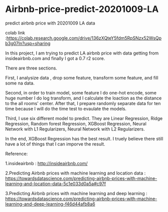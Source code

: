 # Airbnb-price-predict-20201009-LA
predict airbnb price with 20201009 LA data

colab link :https://colab.research.google.com/drive/136zXQteY5fdm5RpSNzx52WsQpb3g07ln?usp=sharing

In this project, I am trying to predict LA airbnb price with data getting from insideairbnb.com and finally I got a 0.7 r2 score.

There are three sections.

First, I analysize data , drop some feature, transform some feature, and fill some na data.

Second, in order to train model, some feature I do one-hot encode, some huge number I do log transform, and I calculate the loaction as the distance to the all rooms' center. After that, I prepare randomly separate data for ten time because I will do the time test to evaulate the models.

Third, I use six different model to predict. They are Linear Regression, Ridge Regression, Random forest Regression, XGBoost Regression, Neural Network with L1 Regularizers, Neural Network with L2 Regularizers.

In the end, XGBoost Regression has the best result. I truely believe there still have a lot of things that I can imporve the result.


Reference:

1.insideairbnb : http://insideairbnb.com/

2.Predicting Airbnb prices with machine learning and location data : https://towardsdatascience.com/predicting-airbnb-prices-with-machine-learning-and-location-data-5c1e033d0a5a#c97f

3.Predicting Airbnb prices with machine learning and deep learning : https://towardsdatascience.com/predicting-airbnb-prices-with-machine-learning-and-deep-learning-f46d44afb8a6

